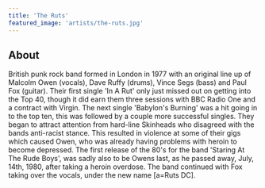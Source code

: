 ```yaml
---
title: 'The Ruts'
featured_image: 'artists/the-ruts.jpg'
---
```


## About

British punk rock band formed in London in 1977 with an original line up of Malcolm Owen (vocals), Dave Ruffy (drums), Vince Segs (bass) and Paul Fox (guitar). Their first single 'In A Rut' only just missed out on getting into the Top 40, though it did earn them three sessions with BBC Radio One and a contract with Virgin. The next single 'Babylon's Burning' was a hit going in to the top ten, this was followed by a couple more successful singles. They began to attract attention from hard-line Skinheads who disagreed with the bands anti-racist stance. This resulted in violence at some of their gigs which caused Owen, who was already having problems with heroin to become depressed. The first release of the 80's for the band 'Staring At The Rude Boys', was sadly also to be Owens last, as he passed away, July, 14th, 1980, after taking a heroin overdose.
The band continued with Fox taking over the vocals, under the new name [a=Ruts DC].
